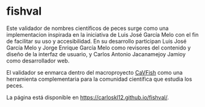 # fishval
Este validador de nombres científicos de peces surge como una implementacion inspirada 
en la iniciativa de Luis José García Melo con el fin de facilitar 
su uso y accesibilidad. En su desarrollo participan Luis José García Melo y Jorge Enrique García Melo como 
revisores del contenido y diseño de la interfaz de usuario, y Carlos Antonio Jacanamejoy Jamioy 
como desarrollador web.

El validador se enmarca dentro del macroproyecto [CaVFish](https://cavfish.unibague.edu.co/) como 
una herramienta complementaria para la comunidad científica que estudia los peces.

La página está disponible en <https://carloskl12.github.io/fishval/>.

